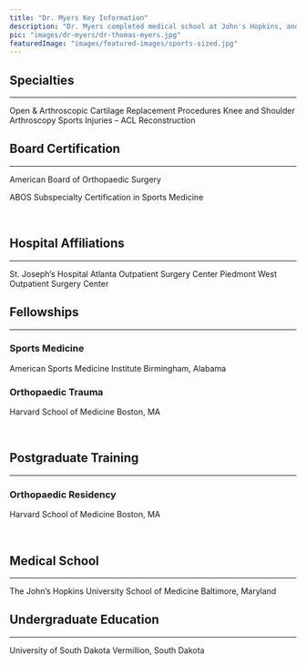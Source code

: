 ```yaml
---
title: "Dr. Myers Key Information"
description: "Dr. Myers completed medical school at John's Hopkins, and completed residency at Harvard. He has trained in sports medicine and orthopaedic trauma."
pic: "images/dr-myers/dr-thomas-myers.jpg"
featuredImage: "images/featured-images/sports-sized.jpg"
---
```


## Specialties
<hr>
Open & Arthroscopic Cartilage Replacement Procedures
Knee and Shoulder Arthroscopy
Sports Injuries – ACL Reconstruction

<br>

## Board Certification
<hr>
American Board of Orthopaedic Surgery

ABOS Subspecialty Certification in Sports Medicine

<br>

## Hospital Affiliations
<hr>
St. Joseph’s Hospital
Atlanta Outpatient Surgery Center
Piedmont West Outpatient Surgery Center  

<br>

## Fellowships
<hr>

### <b>Sports Medicine</b>
American Sports Medicine Institute
Birmingham, Alabama

### <b>Orthopaedic Trauma</b>
Harvard School of Medicine
Boston, MA  

<br>

## Postgraduate Training
<hr>

### <b>Orthopaedic Residency</b>
Harvard School of Medicine
Boston, MA

<br>

## Medical School
<hr>
The John’s Hopkins University School of Medicine
Baltimore, Maryland

<br>

## Undergraduate Education
<hr>
University of South Dakota
Vermillion, South Dakota
